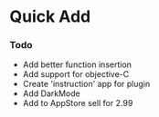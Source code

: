 # Quick Add

### Todo 

- Add better function insertion
- Add support for objective-C
- Create 'instruction' app for plugin
- Add DarkMode
- Add to AppStore sell for 2.99
